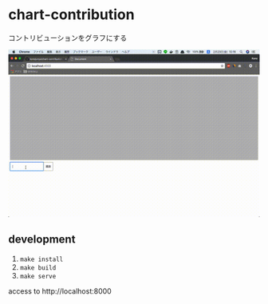 # chart-contribution

コントリビューションをグラフにする

![](https://raw.githubusercontent.com/konojunya/chart-contribution/master/screenshots/screen.gif)

## development

1. `make install`
2. `make build`
3. `make serve`

access to http://localhost:8000
